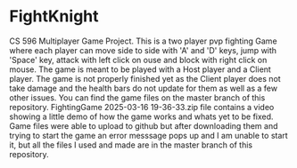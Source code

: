 # FightKnight
CS 596 Multiplayer Game Project. This is a two player pvp fighting Game
where each player can move side to side with 'A' and 'D' keys, jump 
with 'Space' key, attack with left click on ouse and block with right 
click on mouse. The game is meant to be played with a Host player and a Client player. 
The game is not properly finished yet as the Client
player does not take damage and the health bars do not update for them
as well as a few other issues. 
You can find the game files on the master branch of this repository.
FightingGame 2025-03-16 19-36-33.zip file contains a video showing a 
little demo of how the game works and whats yet to be fixed. 
Game files were able to upload to github but after downloading them and trying to start the game
an error messsage pops up and I am unable to start it, but all the files I used and made are in
the master branch of this repository.
